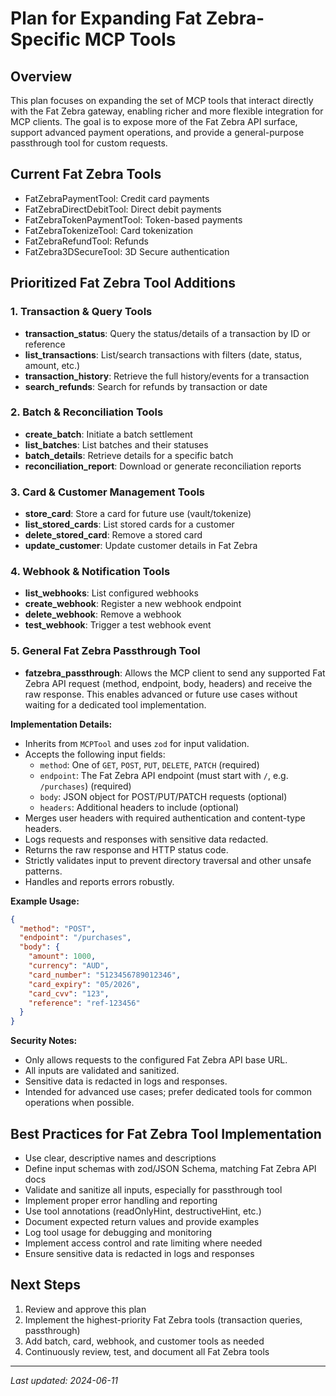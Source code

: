 # Plan for Expanding Fat Zebra-Specific MCP Tools

## Overview

This plan focuses on expanding the set of MCP tools that interact directly with the Fat Zebra gateway, enabling richer and more flexible integration for MCP clients. The goal is to expose more of the Fat Zebra API surface, support advanced payment operations, and provide a general-purpose passthrough tool for custom requests.

## Current Fat Zebra Tools

- FatZebraPaymentTool: Credit card payments
- FatZebraDirectDebitTool: Direct debit payments
- FatZebraTokenPaymentTool: Token-based payments
- FatZebraTokenizeTool: Card tokenization
- FatZebraRefundTool: Refunds
- FatZebra3DSecureTool: 3D Secure authentication

## Prioritized Fat Zebra Tool Additions

### 1. Transaction & Query Tools

- **transaction_status**: Query the status/details of a transaction by ID or reference
- **list_transactions**: List/search transactions with filters (date, status, amount, etc.)
- **transaction_history**: Retrieve the full history/events for a transaction
- **search_refunds**: Search for refunds by transaction or date

### 2. Batch & Reconciliation Tools

- **create_batch**: Initiate a batch settlement
- **list_batches**: List batches and their statuses
- **batch_details**: Retrieve details for a specific batch
- **reconciliation_report**: Download or generate reconciliation reports

### 3. Card & Customer Management Tools

- **store_card**: Store a card for future use (vault/tokenize)
- **list_stored_cards**: List stored cards for a customer
- **delete_stored_card**: Remove a stored card
- **update_customer**: Update customer details in Fat Zebra

### 4. Webhook & Notification Tools

- **list_webhooks**: List configured webhooks
- **create_webhook**: Register a new webhook endpoint
- **delete_webhook**: Remove a webhook
- **test_webhook**: Trigger a test webhook event

### 5. General Fat Zebra Passthrough Tool

- **fatzebra_passthrough**: Allows the MCP client to send any supported Fat Zebra API request (method, endpoint, body, headers) and receive the raw response. This enables advanced or future use cases without waiting for a dedicated tool implementation.

**Implementation Details:**

- Inherits from `MCPTool` and uses `zod` for input validation.
- Accepts the following input fields:
  - `method`: One of `GET`, `POST`, `PUT`, `DELETE`, `PATCH` (required)
  - `endpoint`: The Fat Zebra API endpoint (must start with `/`, e.g. `/purchases`) (required)
  - `body`: JSON object for POST/PUT/PATCH requests (optional)
  - `headers`: Additional headers to include (optional)
- Merges user headers with required authentication and content-type headers.
- Logs requests and responses with sensitive data redacted.
- Returns the raw response and HTTP status code.
- Strictly validates input to prevent directory traversal and other unsafe patterns.
- Handles and reports errors robustly.

**Example Usage:**

```json
{
  "method": "POST",
  "endpoint": "/purchases",
  "body": {
    "amount": 1000,
    "currency": "AUD",
    "card_number": "5123456789012346",
    "card_expiry": "05/2026",
    "card_cvv": "123",
    "reference": "ref-123456"
  }
}
```

**Security Notes:**

- Only allows requests to the configured Fat Zebra API base URL.
- All inputs are validated and sanitized.
- Sensitive data is redacted in logs and responses.
- Intended for advanced use cases; prefer dedicated tools for common operations when possible.

## Best Practices for Fat Zebra Tool Implementation

- Use clear, descriptive names and descriptions
- Define input schemas with zod/JSON Schema, matching Fat Zebra API docs
- Validate and sanitize all inputs, especially for passthrough tool
- Implement proper error handling and reporting
- Use tool annotations (readOnlyHint, destructiveHint, etc.)
- Document expected return values and provide examples
- Log tool usage for debugging and monitoring
- Implement access control and rate limiting where needed
- Ensure sensitive data is redacted in logs and responses

## Next Steps

1. Review and approve this plan
2. Implement the highest-priority Fat Zebra tools (transaction queries, passthrough)
3. Add batch, card, webhook, and customer tools as needed
4. Continuously review, test, and document all Fat Zebra tools

---

_Last updated: 2024-06-11_
